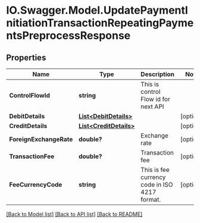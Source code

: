 # IO.Swagger.Model.UpdatePaymentInitiationTransactionRepeatingPaymentsPreprocessResponse
## Properties

Name | Type | Description | Notes
------------ | ------------- | ------------- | -------------
**ControlFlowId** | **string** | This is control Flow id for next API | 
**DebitDetails** | [**List&lt;DebitDetails&gt;**](DebitDetails.md) |  | [optional] 
**CreditDetails** | [**List&lt;CreditDetails&gt;**](CreditDetails.md) |  | [optional] 
**ForeignExchangeRate** | **double?** | Exchange rate | [optional] 
**TransactionFee** | **double?** | Transaction fee | [optional] 
**FeeCurrencyCode** | **string** | This is fee currency code in ISO 4217 format. | [optional] 

[[Back to Model list]](../README.md#documentation-for-models) [[Back to API list]](../README.md#documentation-for-api-endpoints) [[Back to README]](../README.md)

